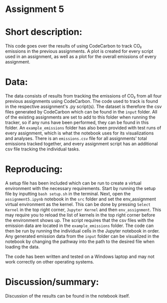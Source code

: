 # Assignment 5

# Short description: 
This code goes over the results of using CodeCarbon to track CO₂ emissions in the previous assignments. A plot is created for every script used in an assignment, as well as a plot for the overall emissions of every assignment.

# Data:
The data consists of results from tracking the emissions of CO₂ from all four previous assignments using CodeCarbon. The code used to track is found in the respective assignment's .py script(s). 
The dataset is therefore the csv files generated by CodeCarbon which can be found in the ```input``` folder. All of the existing assignments are set to add to this folder when running the tracker, so if any runs have been performed, they can be found in this folder. An ```example_emissions``` folder has also been provided with test runs of every assignment, which is what the notebook uses for its visualizations and analyses. There is an ```emissions.csv``` file for all assignments' total emissions tracked together, and every assignment script has an additional csv file tracking the individual tasks. 

# Reproducing:
A setup file has been included which can be run to create a virtual environment with the necessary requirements. Start by running the setup file by inputting ```bash setup.sh``` in the terminal. Next, open the ```assignment5.ipynb``` notebook in the ```src``` folder and set the env_assignment virtual environment as the kernel. This can be done by pressing ```Select Kernel``` in the top right corner, ```Jupyter Kernel``` and then ```env_assignment```. This may require you to reload the list of kernels in the top right corner before the environment shows up.
The script requires that the csv files with the emission data are located in the ```example_emissions``` folder. The code can then be run by running the individual cells in the Jupyter notebook in order. Any generated emission data from the ```input``` folder can be visualized in the notebook by changing the pathway into the path to the desired file when loading the data.

The code has been written and tested on a Windows laptop and may not work correctly on other operating systems.

# Discussion/summary:
Discussion of the results can be found in the notebook itself.